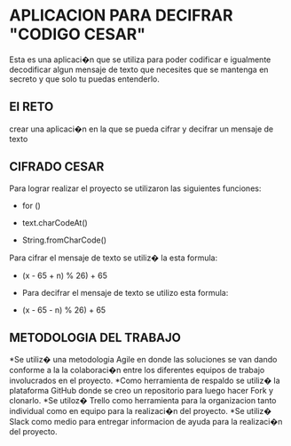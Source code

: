 # APLICACION PARA DECIFRAR "CODIGO CESAR"

Esta es una aplicaci�n que se utiliza para poder codificar e igualmente decodificar algun mensaje de texto que 
necesites que se mantenga en secreto y que solo tu puedas entenderlo.

## El RETO

crear una aplicaci�n en la que se pueda cifrar y decifrar un mensaje de texto

## CIFRADO CESAR

Para lograr realizar el proyecto se utilizaron las siguientes funciones:

* for ()

* text.charCodeAt()

* String.fromCharCode() 

Para cifrar el mensaje de texto se utiliz� la esta formula:

* (x - 65 + n) % 26) + 65

* Para decifrar el mensaje de texto se utilizo esta formula:

* (x - 65 - n) % 26) + 65


## METODOLOGIA DEL TRABAJO

*Se utiliz� una metodologia Agile en donde las soluciones se van dando conforme a la la colaboraci�n entre los 
diferentes equipos de trabajo involucrados en el proyecto.
*Como herramienta de respaldo se utiliz� la plataforma GitHub donde se creo un repositorio para luego hacer Fork y clonarlo.
*Se utiloz� Trello como herramienta para la organizacion tanto individual como en equipo para la realizaci�n del proyecto.
*Se utiliz� Slack como medio para entregar informacion de ayuda para la realizaci�n del proyecto.


